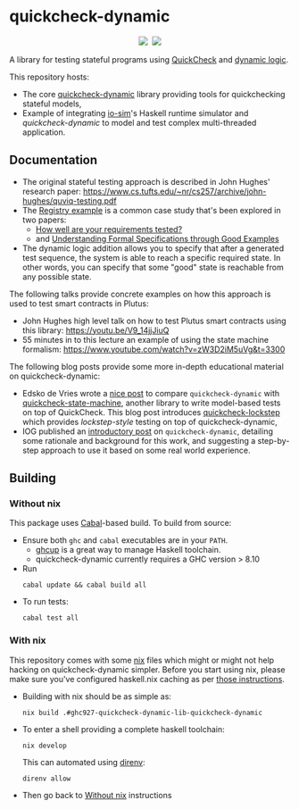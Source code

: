# quickcheck-dynamic

<div align="center">
  <a href='https://github.com/input-output-hk/quickcheck-dynamic/actions'><img src="https://img.shields.io/github/workflow/status/input-output-hk/hydra-poc/CI" /></a>&nbsp;
  <a href='https://hackage.haskell.org/package/quickcheck-dynamic/'><img src="https://img.shields.io/hackage/v/quickcheck-dynamic" /></a>
</div>

A library for testing stateful programs using [QuickCheck](https://hackage.haskell.org/package/QuickCheck) and [dynamic logic](https://en.wikipedia.org/wiki/Dynamic_logic_(modal_logic)).

This repository hosts:
* The core [quickcheck-dynamic](./quickcheck-dynamic) library providing tools for quickchecking stateful models,
* Example of integrating [io-sim](https://github.com/input-output-hk/io-sim)'s Haskell runtime simulator and _quickcheck-dynamic_ to model and test complex multi-threaded application.

## Documentation

* The original stateful testing approach is described in John Hughes' research paper: [https://www.cs.tufts.edu/~nr/cs257/archive/john-hughes/quviq-testing.pdf ](https://publications.lib.chalmers.se/records/fulltext/232550/local_232550.pdf)
* The [Registry example](https://github.com/input-output-hk/quickcheck-dynamic/tree/main/quickcheck-io-sim-compat) is a common case study that's been explored in two papers:
  * [How well are your requirements tested?](https://publications.lib.chalmers.se/records/fulltext/232552/local_232552.pdf)
  * and [Understanding Formal Specifications through Good Examples](https://mengwangoxf.github.io/Papers/Erlang18.pdf)
* The dynamic logic addition allows you to specify that after a generated test sequence, the system is able to reach a specific required state. In other words, you can specify that some "good" state is reachable from any possible state.

The following talks provide concrete examples on how this approach is used to test smart contracts in Plutus:
* John Hughes high level talk on how to test Plutus smart contracts using this library: https://youtu.be/V9_14jjJiuQ
* 55 minutes in to this lecture an example of using the state machine formalism: https://www.youtube.com/watch?v=zW3D2iM5uVg&t=3300

The following blog posts provide some more in-depth educational material on quickcheck-dynamic:
* Edsko de Vries wrote a [nice post](https://well-typed.com/blog/2022/09/lockstep-with-quickcheck-dynamic/) to compare `quickcheck-dynamic` with [quickcheck-state-machine](https://hackage.haskell.org/package/quickcheck-state-machine), another library to write model-based tests on top of QuickCheck. This blog post introduces [quickcheck-lockstep](https://github.com/well-typed/quickcheck-lockstep) which provides _lockstep-style_ testing on top of quickcheck-dynamic,
* IOG published an [introductory post](https://engineering.iog.io/2022-09-28-introduce-q-d) on `quickcheck-dynamic`, detailing some rationale and background for this work, and suggesting a step-by-step approach to use it based on some real world experience.

## Building

### Without nix

This package uses [Cabal](https://www.haskell.org/cabal/)-based build. To build from source:

* Ensure both `ghc` and `cabal` executables are in your `PATH`.
  * [ghcup](https://www.haskell.org/ghcup/) is a great way to manage Haskell toolchain.
  * quickcheck-dynamic currently requires a GHC version > 8.10
* Run
  ```
  cabal update && cabal build all
  ```
* To run tests:
  ```
  cabal test all
  ```

### With nix

This repository comes with some [nix](https://nixos.org) files which might or might not help hacking on quickcheck-dynamic simpler.
Before you start using nix, please make sure you've configured haskell.nix caching as per [those instructions](https://input-output-hk.github.io/haskell.nix/tutorials/getting-started.html#setting-up-the-binary-cache).

* Building with nix should be as simple as:
  ```
  nix build .#ghc927-quickcheck-dynamic-lib-quickcheck-dynamic
  ```
* To enter a shell providing a complete haskell toolchain:
  ```
  nix develop
  ```
  This can automated using [direnv](https://direnv.net/):
  ```
  direnv allow
  ```
* Then go back to [Without nix](#without-nix) instructions
